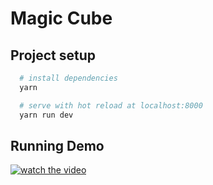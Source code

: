 # Magic Cube

## Project setup

``` bash
  # install dependencies
  yarn

  # serve with hot reload at localhost:8000
  yarn run dev
```

## Running Demo
[![watch the video](https://p1.meituan.net/travelcube/e3d3166b39684d92568a19b69cae3869283321.png)](https://flowplus.meituan.net/v1/mss_a002ed9fc97544cebd70304686903863/cube/1590919806173.mp4)